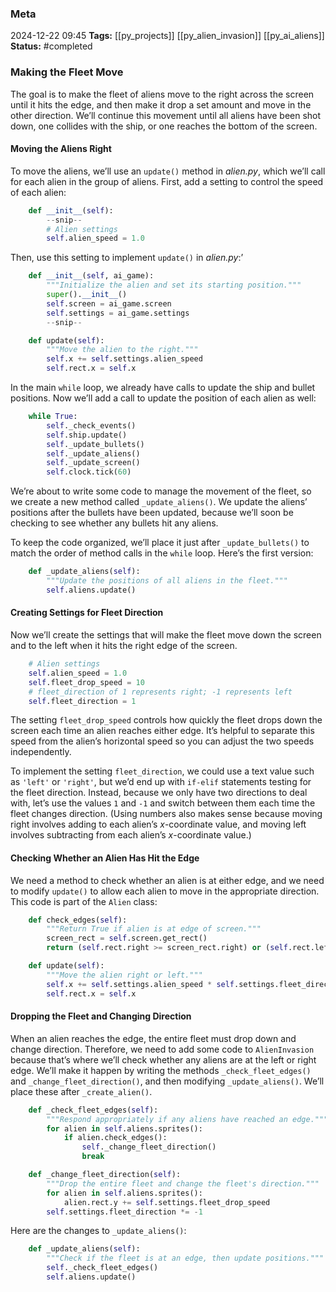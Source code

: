 ### Meta
2024-12-22 09:45
**Tags:** [[py_projects]] [[py_alien_invasion]] [[py_ai_aliens]]
**Status:** #completed 

### Making the Fleet Move
The goal is to make the fleet of aliens move to the right across the screen until it hits the edge, and then make it drop a set amount and move in the other direction. We’ll continue this movement until all aliens have been shot down, one collides with the ship, or one reaches the bottom of the screen.

#### Moving the Aliens Right
To move the aliens, we’ll use an `update()` method in *alien.py*, which we’ll call for each alien in the group of aliens. First, add a setting to control the speed of each alien:
```Python title:settings.py
	def __init__(self):
		--snip--
		# Alien settings
		self.alien_speed = 1.0
```

Then, use this setting to implement `update()` in *alien.py*:’
```Python title:alien.py
	def __init__(self, ai_game):
		"""Initialize the alien and set its starting position."""
		super().__init__()
		self.screen = ai_game.screen
		self.settings = ai_game.settings
		--snip--

	def update(self):
		"""Move the alien to the right."""
		self.x += self.settings.alien_speed
		self.rect.x = self.x
```

In the main `while` loop, we already have calls to update the ship and bullet positions. Now we’ll add a call to update the position of each alien as well:
```Python title:alien_invasion.py
	while True:
		self._check_events()
		self.ship.update()
		self._update_bullets()
		self._update_aliens()
		self._update_screen()
		self.clock.tick(60)
```

We’re about to write some code to manage the movement of the fleet, so we create a new method called `_update_aliens()`. We update the aliens’ positions after the bullets have been updated, because we’ll soon be checking to see whether any bullets hit any aliens.

To keep the code organized, we’ll place it just after `_update_bullets()` to match the order of method calls in the `while` loop. Here’s the first version:
```Python title:alien_invasion.py
	def _update_aliens(self):
		"""Update the positions of all aliens in the fleet."""
		self.aliens.update()
```

#### Creating Settings for Fleet Direction
Now we’ll create the settings that will make the fleet move down the screen and to the left when it hits the right edge of the screen.
```Python title:settings.py
	# Alien settings
	self.alien_speed = 1.0
	self.fleet_drop_speed = 10
	# fleet_direction of 1 represents right; -1 represents left
	self.fleet_direction = 1
```

The setting `fleet_drop_speed` controls how quickly the fleet drops down the screen each time an alien reaches either edge. It’s helpful to separate this speed from the alien’s horizontal speed so you can adjust the two speeds independently.

To implement the setting `fleet_direction`, we could use a text value such as `'left'` or `'right'`, but we’d end up with `if-elif` statements testing for the fleet direction. Instead, because we only have two directions to deal with, let’s use the values `1` and `-1` and switch between them each time the fleet changes direction. (Using numbers also makes sense because moving right involves adding to each alien’s *x*-coordinate value, and moving left involves subtracting from each alien’s *x*-coordinate value.)

#### Checking Whether an Alien Has Hit the Edge
We need a method to check whether an alien is at either edge, and we need to modify `update()` to allow each alien to move in the appropriate direction. This code is part of the `Alien` class:
```Python title:alien.py
	def check_edges(self):
		"""Return True if alien is at edge of screen."""
		screen_rect = self.screen.get_rect()
		return (self.rect.right >= screen_rect.right) or (self.rect.left <= 0)

	def update(self):
		"""Move the alien right or left."""
		self.x += self.settings.alien_speed * self.settings.fleet_direction
		self.rect.x = self.x
```

#### Dropping the Fleet and Changing Direction
When an alien reaches the edge, the entire fleet must drop down and change direction. Therefore, we need to add some code to `AlienInvasion` because that’s where we’ll check whether any aliens are at the left or right edge. We’ll make it happen by writing the methods `_check_fleet_edges()` and `_change_fleet_direction()`, and then modifying `_update_aliens()`. We’ll place these after `_create_alien()`.
```Python title:alien_invasion.py
	def _check_fleet_edges(self):
		"""Respond appropriately if any aliens have reached an edge."""
		for alien in self.aliens.sprites():
			if alien.check_edges():
				self._change_fleet_direction()
				break

	def _change_fleet_direction(self):
		"""Drop the entire fleet and change the fleet's direction."""
		for alien in self.aliens.sprites():
			alien.rect.y += self.settings.fleet_drop_speed
		self.settings.fleet_direction *= -1
```

Here are the changes to `_update_aliens()`:
```Python title:alien_invasion.py
	def _update_aliens(self):
		"""Check if the fleet is at an edge, then update positions."""
		self._check_fleet_edges()
		self.aliens.update()
```